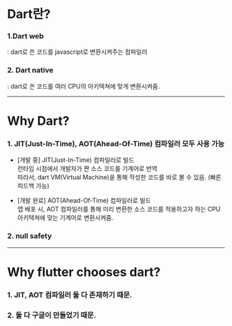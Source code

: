 Dart란?
===
### 1.Dart web
: dart로 쓴 코드를 javascript로 변환시켜주는 컴파일러

### 2. Dart native
: dart로 쓴 코드를 여러 CPU의 아키텍쳐에 맞게 변환시켜줌.     

---

Why Dart?
===
### 1. JIT(Just-In-Time), AOT(Ahead-Of-Time) 컴파일러 모두 사용 가능

- [개발 중] JIT(Just-In-Time) 컴파일러로 빌드   
런타임 시점에서 개발자가 짠 소스 코드를 기계어로 번역   
따라서, dart VM(Virtual Machine)을 통해 작성한 코드를 바로 볼 수 있음. (빠른 피드백 가능)      

- [개발 완료] AOT(Ahead-Of-Time) 컴파일러로 빌드   
 앱 배포 시, AOT 컴파일러를 통해 미리 변환한 소스 코드를 적용하고자 하는 CPU 아키텍쳐에 맞는 기계어로 변환시켜줌.    

 ### 2. null safety   

 ---
 Why flutter chooses dart?
 ===   

 ### 1. JIT, AOT 컴파일러 둘 다 존재하기 때문.
 ### 2. 둘 다 구글이 만들었기 때문.

